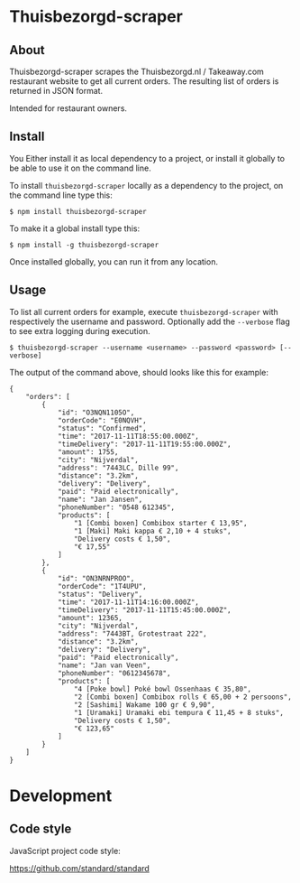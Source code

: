 
Thuisbezorgd-scraper
====================

About
-----
Thuisbezorgd-scraper scrapes the Thuisbezorgd.nl / Takeaway.com restaurant website to get all current orders. 
The resulting list of orders is returned in JSON format. 

Intended for restaurant owners.

Install
-------
You Either install it as local dependency to a project, or install it globally to be able to use it on the command line.

To install <code>thuisbezorgd-scraper</code> locally as a dependency to the project, on the command line type this:

    $ npm install thuisbezorgd-scraper
    
To make it a global install type this:    

    $ npm install -g thuisbezorgd-scraper
    
Once installed globally, you can run it from any location.    

Usage
-----
To list all current orders for example, execute <code>thuisbezorgd-scraper</code> with respectively the username and password. 
Optionally add the <code>--verbose</code> flag to see extra logging during execution.

    $ thuisbezorgd-scraper --username <username> --password <password> [--verbose]

The output of the command above, should looks like this for example:

	{
		"orders": [
			{
				"id": "O3NQN1105O",
				"orderCode": "E0NQVH",
				"status": "Confirmed",
				"time": "2017-11-11T18:55:00.000Z",
				"timeDelivery": "2017-11-11T19:55:00.000Z",
				"amount": 1755,
				"city": "Nijverdal",
				"address": "7443LC, Dille 99",
				"distance": "3.2km",
				"delivery": "Delivery",
				"paid": "Paid electronically",
				"name": "Jan Jansen",
				"phoneNumber": "0548 612345",
				"products": [
					"1 [Combi boxen] Combibox starter € 13,95",
					"1 [Maki] Maki kappa € 2,10 + 4 stuks",
					"Delivery costs € 1,50",
					"€ 17,55"
				]
			},
			{
				"id": "ON3NRNPROO",
				"orderCode": "1T4UPU",
				"status": "Delivery",
				"time": "2017-11-11T14:16:00.000Z",
				"timeDelivery": "2017-11-11T15:45:00.000Z",
				"amount": 12365,
				"city": "Nijverdal",
				"address": "7443BT, Grotestraat 222",
				"distance": "3.2km",
				"delivery": "Delivery",
				"paid": "Paid electronically",
				"name": "Jan van Veen",
				"phoneNumber": "0612345678",
				"products": [
					"4 [Poke bowl] Poké bowl Ossenhaas € 35,80",
					"2 [Combi boxen] Combibox rolls € 65,00 + 2 persoons",
					"2 [Sashimi] Wakame 100 gr € 9,90",
					"1 [Uramaki] Uramaki ebi tempura € 11,45 + 8 stuks",
					"Delivery costs € 1,50",
					"€ 123,65"
				]
			}
		]
	}


Development
===========

Code style 
----------
JavaScript project code style: 

https://github.com/standard/standard
